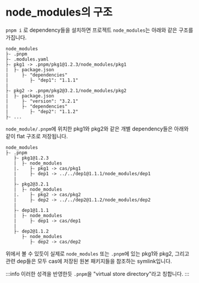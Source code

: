 # node_modules의 구조

`pnpm i` 로 dependency들을 설치하면 프로젝트 `node_modules`는 아래와 같은 구조를 가집니다.

```text
node_modules
├- .pnpm
├- .modules.yaml
├- pkg1 -> .pnpm/pkg1@1.2.3/node_modules/pkg1
|  ├- package.json
|     ├- "dependencies"
|        ├- "dep1": "1.1.1"
|
├- pkg2 -> .pnpm/pkg2@3.2.1/node_modules/pkg2
|  ├- package.json
|     ├- "version": "3.2.1"
|     ├- "dependencies"
|        ├- "dep2": "1.1.2"
├- ...
```

`node_module/.pnpm`에 위치한 pkg1와 pkg2와 같은 개별 dependency들은 아래와 같이 flat 구조로 저장됩니다.

```text
node_modules
├- .pnpm
   ├- pkg1@1.2.3
   |  ├- node_modules
   |.    ├- pkg1 -> cas/pkg1
   |     ├- dep1 -> ../../dep1@1.1.1/node_modules/dep1
   |
   ├- pkg2@3.2.1
   |  ├- node_modules
   |.    ├- pkg2 -> cas/pkg2
   |     ├- dep2 -> ../../dep2@1.1.2/node_modules/dep2
   |
   ├- dep1@1.1.1
   |  ├- node_modules
   |     ├- dep1 -> cas/dep1
   |
   ├- dep2@1.1.2
      ├- node_modules
         ├- dep2 -> cas/dep2
```

위에서 볼 수 있듯이 실제로 `node_modules` 또는 `.pnpm`에 있는 pkg1와 pkg2, 그리고 관련 dep들은 모두 cas에 저장된 원본 패키지들을 참조하는 symlink입니다.

:::info
이러한 성격을 반영한듯 `.pnpm`을 "virtual store directory"라고 칭합니다.
:::
